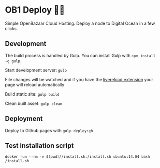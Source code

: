 # OB1 Deploy 🚀🎪
Simple OpenBazaar Cloud Hosting. Deploy a node to Digital Ocean in a few clicks.

## Development
The build process is handled by Gulp. You can install Gulp with `npm install -g gulp`.

Start development server: `gulp`

File changes will be watched and if you have the [livereload extension](https://chrome.google.com/webstore/detail/livereload/jnihajbhpnppcggbcgedagnkighmdlei?hl=en) your page will reload automatically

Build static site: `gulp build`

Clean built asset: `gulp clean`

## Deployment

Deploy to Github pages with `gulp deploy:gh`

## Test installation script

`docker run --rm -v $(pwd)//install.sh:/install.sh ubuntu:14.04 bash /install.sh`
